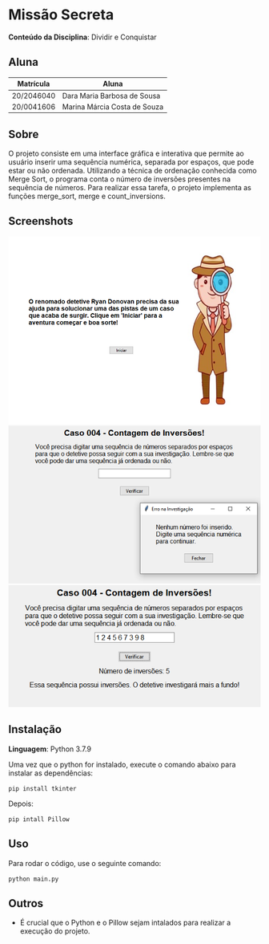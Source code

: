# Missão Secreta

**Conteúdo da Disciplina**: Dividir e Conquistar <br>

## Aluna
|Matrícula | Aluna |
| -- | -- |
| 20/2046040  |  Dara Maria Barbosa de Sousa  |
| 20/0041606  |  Marina Márcia Costa de Souza |

## Sobre 
O projeto consiste em uma interface gráfica e interativa que permite ao usuário inserir uma sequência numérica, separada por espaços, que pode estar ou não ordenada. Utilizando a técnica de ordenação conhecida como Merge Sort, o programa conta o número de inversões presentes na sequência de números. Para realizar essa tarefa, o projeto implementa as funções merge_sort, merge e count_inversions.

## Screenshots
![ScreenShot1](./assets/tela_1.png)
![ScreenShot1](./assets/tela_2.png)
![ScreenShot1](./assets/tela_3.png)

## Instalação  
**Linguagem**: Python 3.7.9 <br>

Uma vez que o python for instalado, execute o comando abaixo para instalar as dependências:

```cli
pip install tkinter 
````

Depois:

```cli
pip intall Pillow
```

## Uso 
Para rodar o código, use o seguinte comando:

```cli
python main.py
```

## Outros 
- É crucial que o Python e o Pillow sejam intalados para realizar a execução do projeto.